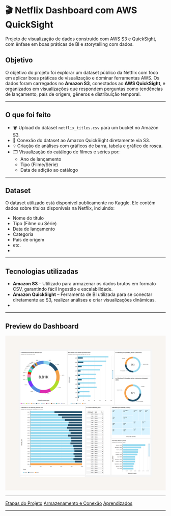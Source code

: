 # 🎬 Netflix Dashboard com AWS QuickSight

Projeto de visualização de dados construído com AWS S3 e QuickSight, com ênfase em boas práticas de BI e storytelling com dados.

## Objetivo

O objetivo do projeto foi explorar um dataset público da Netflix com foco em aplicar boas práticas de visualização e dominar ferramentas AWS. Os dados foram carregados no **Amazon S3**, conectados ao **AWS QuickSight**, e organizados em visualizações que respondem perguntas como tendências de lançamento, país de origem, gêneros e distribuição temporal.

---

## O que foi feito

- 🪣 Upload do dataset `netflix_titles.csv` para um bucket no Amazon S3.
- 🔗 Conexão do dataset ao Amazon QuickSight diretamente via S3.
- 💡 Criação de análises com gráficos de barra, tabela e gráfico de rosca.
- 🗂️ Visualização do catálogo de filmes e séries por:
  - Ano de lançamento
  - Tipo (Filme/Série)
  - Data de adição ao catálogo

---
## Dataset

O dataset utilizado está disponível publicamente no Kaggle. Ele contém dados sobre títulos disponíveis na Netflix, incluindo:

- Nome do título
- Tipo (Filme ou Série)
- Data de lançamento
- Categoria
- País de origem
- etc.
- 
---

## Tecnologias utilizadas

- **Amazon S3** – Utilizado para armazenar os dados brutos em formato CSV, garantindo fácil ingestão e escalabilidade.
- **Amazon QuickSight** – Ferramenta de BI utilizada para se conectar diretamente ao S3, realizar análises e criar visualizações dinâmicas.
- 
---

## Preview do Dashboard

![Dashboard Netflix QuickSight](./Imagens/netflix_quicksight_dashboard.png)

---

[Etapas do Projeto](etapas.md)
[Armazenamento e Conexão](armconex.md)
[Aprendizados](aprendizado.md)

---
